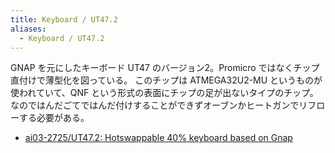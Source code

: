 ```yaml
---
title: Keyboard / UT47.2
aliases:
  - Keyboard / UT47.2
---
```


GNAP を元にしたキーボード UT47 のバージョン2。Promicro ではなくチップ直付けで薄型化を図っている。
このチップは ATMEGA32U2-MU というものが使われていて、QNF という形式の表面にチップの足が出ないタイプのチップ。なのではんだごてではんだ付けすることができずオーブンかヒートガンでリフローする必要がある。



- [ai03\-2725/UT47\.2: Hotswappable 40% keyboard based on Gnap](https://github.com/ai03-2725/UT47.2)

